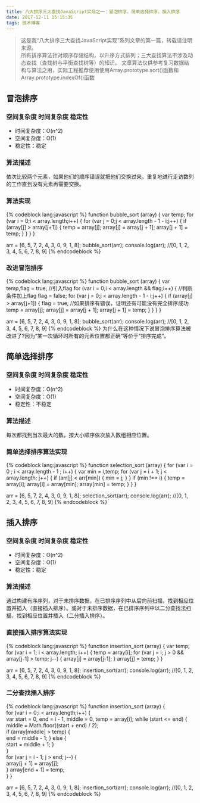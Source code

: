 ```yaml
---
title: 八大排序三大查找JavaScript实现之一：冒泡排序，简单选择排序，插入排序
date: 2017-12-11 15:15:35
tags: 技术博客
---
```

> 这是我“八大排序三大查找JavaScript实现”系列文章的第一篇，转载请注明来源。  
>所有排序算法针对顺序存储结构，以升序方式排列；三大查找算法不涉及动态查找（查找树与平衡查找树等）的知识。
>文章算法仅供参考复习数据结构与算法之用，实际工程推荐使用使用Array.prototype.sort()函数和Array.prototype.indexOf()函数

## 冒泡排序
### 空间复杂度 时间复杂度 稳定性
* 时间复杂度：O(n^2)
* 空间复杂度：O(1)
* 稳定性：稳定

### 算法描述
依次比较两个元素，如果他们的顺序错误就把他们交换过来。重复地进行走访数列的工作直到没有元素再需要交换。
### 算法实现
{% codeblock lang:javascript %}
function bubble_sort (array) {
  var temp;
  for (var i = 0;i < array.length;i++) {
    for (var j = 0;j < array.length - 1 - i;j++) {
      if (array[j] > array[j+1]) {
        temp = array[j];
        array[j] = array[j + 1];
        array[j + 1] = temp;
      }
    }
  }
}

arr = [6, 5, 7, 2, 4, 3, 0, 9, 1, 8];
bubble_sort(arr);
console.log(arr); //[0, 1, 2, 3, 4, 5, 6, 7, 8, 9]
{% endcodeblock %}
### 改进冒泡排序
{% codeblock lang:javascript %}
function bubble_sort (array) {
  var temp,flag = true; //引入flag
  for (var i = 0;i < array.length && flag;i++) {    //判断条件加上flag
    flag = false;
    for (var j = 0;j < array.length - 1 - i;j++) {
      if (array[j] > array[j+1]) {
        flag = true; //如果排序有错误，证明还有可能没有完全排序成功
        temp = array[j];
        array[j] = array[j + 1];
        array[j + 1] = temp;
      }
    }
  }
}

arr = [6, 5, 7, 2, 4, 3, 0, 9, 1, 8];
bubble_sort(arr);
console.log(arr); //[0, 1, 2, 3, 4, 5, 6, 7, 8, 9]
{% endcodeblock %}
为什么在这种情况下说冒泡排序算法被改进了?因为“某一次循环时所有的元素位置都正确”等价于“排序完成”。

## 简单选择排序

### 空间复杂度 时间复杂度 稳定性
* 时间复杂度：O(n^2)
* 空间复杂度：O(1)
* 稳定性：不稳定

### 算法描述
每次都找到当次最大的数，按大小顺序依次放入数组相应位置。

### 简单选择排序算法实现
{% codeblock lang:javascript %}
function selection_sort (array) {
  for (var i = 0 ; i < array.length - 1 ; i++) {
      var min = i,temp;
      for (var j = i + 1; j < array.length; j++) {
      if (arr[j] < arr[min]) {
        min = j;
      }
    }
    if (min !== i) {
      temp = array[i];
      array[i] = array[min];
      array[min] = temp;
    }
  }
}

arr = [6, 5, 7, 2, 4, 3, 0, 9, 1, 8];
selection_sort(arr);
console.log(arr); //[0, 1, 2, 3, 4, 5, 6, 7, 8, 9]
{% endcodeblock %}

## 插入排序

### 空间复杂度 时间复杂度 稳定性
* 时间复杂度：O(n^2)
* 空间复杂度：O(1)
* 稳定性：稳定

### 算法描述
通过构建有序序列，对于未排序数据，在已排序序列中从后向前扫描，找到相应位置并插入（直接插入排序）。或对于未排序数据，在已排序序列中以二分查找法扫描，找到相应位置并插入（二分插入排序）。

### 直接插入排序算法实现
{% codeblock lang:javascript %}
function insertion_sort (array) {
  var temp;
  for (var i = 1; i < array.length; i++) {
    temp = array[i];
    for (var j = i; j > 0 && array[j-1] > temp; j--) {
        array[j] = array[j-1];
    }
    array[j] = temp;
  }
}

arr = [6, 5, 7, 2, 4, 3, 0, 9, 1, 8];
insertion_sort(arr);
console.log(arr); //[0, 1, 2, 3, 4, 5, 6, 7, 8, 9]
{% endcodeblock %}

### 二分查找插入排序
{% codeblock lang:javascript %}
function insertion_sort (array) {  
  for (var i = 0;i < array.length;i++) {  
    var start = 0, end = i - 1, middle = 0, temp = array[i];
    while (start <= end) {  
      middle = Math.floor((start + end) / 2);  
      if (array[middle] > temp) {  
        end = middle - 1;
      } else {  
        start = middle + 1;
      }  
    }  
    for (var j = i - 1; j > end; j--) {  
       array[j + 1] = array[j];  
    }
    array[end + 1] = temp;  
  }
}  

arr = [6, 5, 7, 2, 4, 3, 0, 9, 1, 8];
insertion_sort(arr);
console.log(arr); //[0, 1, 2, 3, 4, 5, 6, 7, 8, 9]
{% endcodeblock %}
